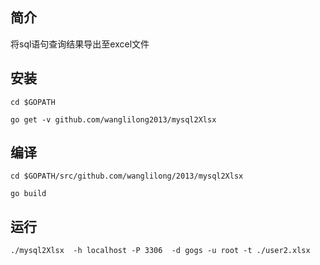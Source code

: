 ## 简介

将sql语句查询结果导出至excel文件

## 安装
```
cd $GOPATH

go get -v github.com/wanglilong2013/mysql2Xlsx
```
## 编译
```
cd $GOPATH/src/github.com/wanglilong/2013/mysql2Xlsx

go build

```

## 运行
```
./mysql2Xlsx  -h localhost -P 3306  -d gogs -u root -t ./user2.xlsx
```
